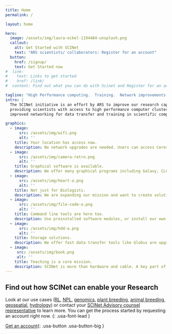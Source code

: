 ```yaml
---
title: Home
permalink: /

layout: home

hero:
  image: /assets/img/laura-ockel-1194484-unsplash.png
  callout:
    alt: Get Started with SCINet
    text: "ARS scientists/ collaborators: Register for an account"
  button:
    href: /signup/
    text: Get Started now
#  link:
#    text: Links to get started
#    href: /link/
#  content: Find out what you can do with Scinet and Register for an account if you are an ARS scientist or collaborator.

tagline: "High Performance computing.  Training.  Network improvements."
intro: |
  The SCINet initiative is an effort by ARS to improve our research capacity by
  providing scientists with access to high performance computer clusters, cloud computing,
  improved networking for data transfer and training in scientific computing

graphics:
  - image:
      src: /assets/img/wifi.png
      alt: ''
    title: Your location has access now.
    description: No network upgrades are needed. Users can access Ceres, our computer cluster, from any ARS location, university or home.
  - image:
      src: /assets/img/camera-retro.png
      alt: ''
    title: Graphical software is available.
    description: We offer many graphical programs including Galaxy, CLC workbench and Geneious.
  - image:
      src: /assets/img/heart-o.png
      alt: ''
    title: Not just for Biologists.
    description: We are expanding our mission and want to create solutions for people doing research in modeling, chemistry and geospatial analysis. If you need something to meet your needs [let us know](/scinet-site/support/vrsc).
  - image:
      src: /assets/img/file-code-o.png
      alt: ''
    title: Command line tools are here too.
    description: Use preinstalled software modules, or install our own with Conda or compile them yourself. Containers are supported too. analysis. If you need something to meet your needs [let us know](/scinet-site/support/request-software).
  - image:
      src: /assets/img/hdd-o.png
      alt: ''
    title: Storage solutions.
    description: We offer fast data transfer tools like Globus are upgrading our cluster to have 7.3 petabytes of storage.
  - image:
     src: /assets/img/book.png
     alt: ''
    title: Teaching is a core mission.
    description: SCINet is more than hardware and cable. A key part of our mission is training ARS scientists in computational methods.
---
```


## Find out how SCINet can enable your Research
<!--
Look at our [use cases](/user/), Read what other ARS scientists are posting on our [community forum](https://try.discourse.org) or contact your [SCINet Advisory counsel representative](/about/people) or your [local technical and or science engagement coordinator](/about/people) to learn  more. You can get the process started by requesting an account right now.
{: .usa-font-lead } -->
Look at our use cases ([RL](/scinet-site/user/rl/), [NPL](/scinet-site/user/npl/), [genomics](/scinet-site/user/genomics/), [plant breeding](/scinet-site/user/plant-breeding/), [animal breeding](/scinet-site/user/animal-breeding/), [geospatial](/scinet-site/user/geospatial/), [hydrology](/scinet-site/user/hydrology/)) or contact your [SCINet Advisory counsel representative](/scinet-site/about/people) to learn more. You can get the process started by requesting an account right now.
{: .usa-font-lead }

[Get an account](signup){: .usa-button .usa-button-big }
